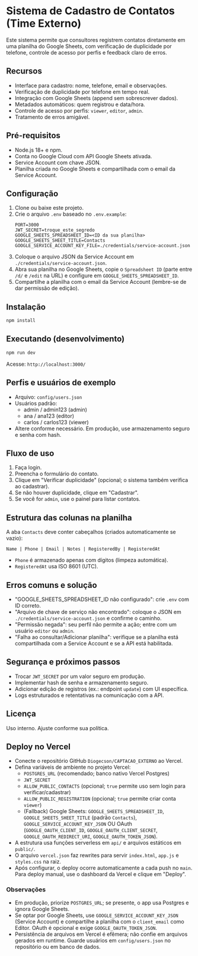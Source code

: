 # Sistema de Cadastro de Contatos (Time Externo)

Este sistema permite que consultores registrem contatos diretamente em uma planilha do Google Sheets, com verificação de duplicidade por telefone, controle de acesso por perfis e feedback claro de erros.

## Recursos
- Interface para cadastro: nome, telefone, email e observações.
- Verificação de duplicidade por telefone em tempo real.
- Integração com Google Sheets (append sem sobrescrever dados).
- Metadados automáticos: quem registrou e data/hora.
- Controle de acesso por perfis: `viewer`, `editor`, `admin`.
- Tratamento de erros amigável.

## Pré-requisitos
- Node.js 18+ e npm.
- Conta no Google Cloud com API Google Sheets ativada.
- Service Account com chave JSON.
- Planilha criada no Google Sheets e compartilhada com o email da Service Account.

## Configuração
1. Clone ou baixe este projeto.
2. Crie o arquivo `.env` baseado no `.env.example`:
   ```
   PORT=3000
   JWT_SECRET=troque_este_segredo
   GOOGLE_SHEETS_SPREADSHEET_ID=<ID da sua planilha>
   GOOGLE_SHEETS_SHEET_TITLE=Contacts
   GOOGLE_SERVICE_ACCOUNT_KEY_FILE=./credentials/service-account.json
   ```
3. Coloque o arquivo JSON da Service Account em `./credentials/service-account.json`.
4. Abra sua planilha no Google Sheets, copie o `Spreadsheet ID` (parte entre `/d/` e `/edit` na URL) e configure em `GOOGLE_SHEETS_SPREADSHEET_ID`.
5. Compartilhe a planilha com o email da Service Account (lembre-se de dar permissão de edição).

## Instalação
```bash
npm install
```

## Executando (desenvolvimento)
```bash
npm run dev
```
Acesse: `http://localhost:3000/`

## Perfis e usuários de exemplo
- Arquivo: `config/users.json`
- Usuários padrão:
  - admin / admin123 (admin)
  - ana / ana123 (editor)
  - carlos / carlos123 (viewer)
- Altere conforme necessário. Em produção, use armazenamento seguro e senha com hash.

## Fluxo de uso
1. Faça login.
2. Preencha o formulário do contato.
3. Clique em "Verificar duplicidade" (opcional; o sistema também verifica ao cadastrar).
4. Se não houver duplicidade, clique em "Cadastrar".
5. Se você for `admin`, use o painel para listar contatos.

## Estrutura das colunas na planilha
A aba `Contacts` deve conter cabeçalhos (criados automaticamente se vazio):
```
Name | Phone | Email | Notes | RegisteredBy | RegisteredAt
```
- `Phone` é armazenado apenas com dígitos (limpeza automática).
- `RegisteredAt` usa ISO 8601 (UTC).

## Erros comuns e solução
- "GOOGLE_SHEETS_SPREADSHEET_ID não configurado": crie `.env` com ID correto.
- "Arquivo de chave de serviço não encontrado": coloque o JSON em `./credentials/service-account.json` e confirme o caminho.
- "Permissão negada": seu perfil não permite a ação; entre com um usuário `editor` ou `admin`.
- "Falha ao consultar/Adicionar planilha": verifique se a planilha está compartilhada com a Service Account e se a API está habilitada.

## Segurança e próximos passos
- Trocar `JWT_SECRET` por um valor seguro em produção.
- Implementar hash de senha e armazenamento seguro.
- Adicionar edição de registros (ex.: endpoint `update`) com UI específica.
- Logs estruturados e retentativas na comunicação com a API.

## Licença
Uso interno. Ajuste conforme sua política.

## Deploy no Vercel
- Conecte o repositório GitHub `Diogecson/CAPTACAO_EXTERNO` ao Vercel.
- Defina variáveis de ambiente no projeto Vercel:
  - `POSTGRES_URL` (recomendado; banco nativo Vercel Postgres)
  - `JWT_SECRET`
  - `ALLOW_PUBLIC_CONTACTS` (opcional; `true` permite uso sem login para verificar/cadastrar)
  - `ALLOW_PUBLIC_REGISTRATION` (opcional; `true` permite criar conta `viewer`)
  - (Fallback) Google Sheets: `GOOGLE_SHEETS_SPREADSHEET_ID`, `GOOGLE_SHEETS_SHEET_TITLE` (padrão `Contacts`), `GOOGLE_SERVICE_ACCOUNT_KEY_JSON` OU OAuth (`GOOGLE_OAUTH_CLIENT_ID`, `GOOGLE_OAUTH_CLIENT_SECRET`, `GOOGLE_OAUTH_REDIRECT_URI`, `GOOGLE_OAUTH_TOKEN_JSON`).
- A estrutura usa funções serverless em `api/` e arquivos estáticos em `public/`.
- O arquivo `vercel.json` faz rewrites para servir `index.html`, `app.js` e `styles.css` na raiz.
- Após configurar, o deploy ocorre automaticamente a cada push no `main`. Para deploy manual, use o dashboard da Vercel e clique em "Deploy".

### Observações
- Em produção, priorize `POSTGRES_URL`; se presente, o app usa Postgres e ignora Google Sheets.
- Se optar por Google Sheets, use `GOOGLE_SERVICE_ACCOUNT_KEY_JSON` (Service Account) e compartilhe a planilha com o `client_email` como Editor. OAuth é opcional e exige `GOOGLE_OAUTH_TOKEN_JSON`.
- Persistência de arquivos em Vercel é efêmera; não confie em arquivos gerados em runtime. Guarde usuários em `config/users.json` no repositório ou em banco de dados.
